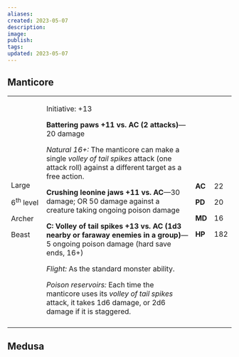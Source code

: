 ```yaml
---
aliases: 
created: 2023-05-07
description: 
image: 
publish: 
tags: 
updated: 2023-05-07
---
```


## Manticore

<table>
<colgroup>
<col style="width: 16%" />
<col style="width: 71%" />
<col style="width: 5%" />
<col style="width: 6%" />
</colgroup>
<tbody>
<tr class="odd">
<td><p>Large</p>
<p>6<sup>th</sup> level</p>
<p>Archer</p>
<p>Beast</p></td>
<td><p>Initiative: +13</p>
<p><strong>Battering paws +11 vs. AC (2 attacks)</strong>—20 damage</p>
<p><em>Natural 16+:</em> The manticore can make a single <em>volley of
tail spikes</em> attack (one attack roll) against a different target as
a free action.</p>
<p><strong>Crushing leonine jaws +11 vs. AC</strong>—30 damage; OR 50
damage against a creature taking ongoing poison damage</p>
<p><strong>C: Volley of tail spikes +13 vs. AC (1d3 nearby or faraway
enemies in a group)</strong>—5 ongoing poison damage (hard save ends,
16+)</p>
<p><em>Flight:</em> As the standard monster ability.</p>
<p><em>Poison reservoirs:</em> Each time the manticore uses its
<em>volley of tail spikes</em> attack, it takes 1d6 damage, or 2d6
damage if it is staggered.</p></td>
<td><p><strong>AC</strong></p>
<p><strong>PD</strong></p>
<p><strong>MD</strong></p>
<p><strong>HP</strong></p></td>
<td><p>22</p>
<p>20</p>
<p>16</p>
<p>182</p></td>
</tr>
<tr class="even">
<td></td>
<td></td>
<td></td>
<td></td>
</tr>
</tbody>
</table>

## Medusa